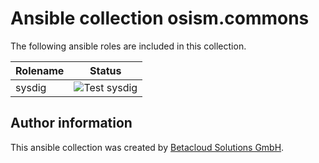 # Ansible collection osism.commons

The following ansible roles are included in this collection.

| Rolename | Status                                                                                                   |
|----------|----------------------------------------------------------------------------------------------------------|
| sysdig   | ![Test sysdig](https://github.com/osism/ansible-collection-services/workflows/Test%20sysdig/badge.svg)   |

## Author information

This ansible collection was created by [Betacloud Solutions GmbH](https://www.betacloud-solutions.de).
